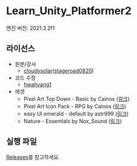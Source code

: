 # Learn_Unity_Platformer2

엔진 버전: 2021.3.2f1

## 라이선스

- 원본/강사
    - [cloudysolar](https://github.com/cloudysolar)([stageroad0820](https://github.com/stageroad0820))
- 코드 수정
    - [hwahyang1](https://github.com/hwahyang1)
- 에셋
    - Pixel Art Top Down - Basic by Cainos ([링크](https://assetstore.unity.com/packages/2d/environments/pixel-art-top-down-basic-187605))
    - Pixel Art Icon Pack - RPG by Cainos ([링크](https://assetstore.unity.com/packages/2d/gui/icons/pixel-art-icon-pack-rpg-158343))
    - easy UI emerald - default by astr999 ([링크](https://assetstore.unity.com/packages/2d/gui/icons/easy-ui-emerald-default-112796))
    - Nature - Essentials by Nox_Sound ([링크](https://assetstore.unity.com/packages/audio/ambient/nature/nature-essentials-208227))

## 실행 파일

[Releases](https://github.com/hwahyang1/Learn_Unity_Platformer2/releases)를 참고하세요.